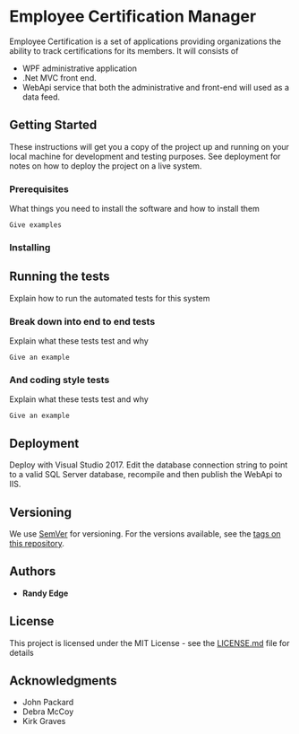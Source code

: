 # Employee Certification Manager

Employee Certification is a set of applications providing organizations the ability to track certifications for its members. 
It will consists of 
* WPF administrative application
* .Net MVC front end. 
* WebApi service that both the administrative and front-end will used as a data feed.

## Getting Started

These instructions will get you a copy of the project up and running on your local machine for development and testing purposes. See deployment for notes on how to deploy the project on a live system.

### Prerequisites

What things you need to install the software and how to install them

```
Give examples
```

### Installing

## Running the tests

Explain how to run the automated tests for this system

### Break down into end to end tests

Explain what these tests test and why

```
Give an example
```

### And coding style tests

Explain what these tests test and why

```
Give an example
```

## Deployment

Deploy with Visual Studio 2017. Edit the database connection string to point to a valid SQL Server database, recompile and then publish the WebApi to IIS.
 

## Versioning

We use [SemVer](http://semver.org/) for versioning. For the versions available, see the [tags on this repository](https://github.com/your/project/tags). 

## Authors

* **Randy Edge**  


## License

This project is licensed under the MIT License - see the [LICENSE.md](License.md) file for details

## Acknowledgments

* John Packard
* Debra McCoy
* Kirk Graves

